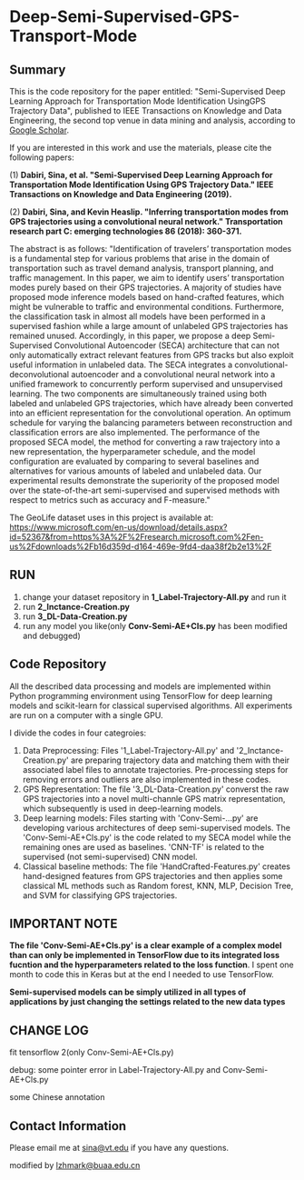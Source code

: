 # Deep-Semi-Supervised-GPS-Transport-Mode

## Summary

This is the code repository for the paper entitled: "Semi-Supervised Deep Learning Approach for Transportation Mode
Identification UsingGPS Trajectory Data", published to IEEE Transactions on Knowledge and Data Engineering, the second
top venue in data mining and analysis, according
to [Google Scholar](https://scholar.google.com/citations?view_op=top_venues&hl=en&vq=eng_datamininganalysis).

If you are interested in this work and use the materials, please cite the following papers:

(1) **Dabiri, Sina, et al. "Semi-Supervised Deep Learning Approach for Transportation Mode Identification Using GPS
Trajectory Data." IEEE Transactions on Knowledge and Data Engineering (2019).**

(2) **Dabiri, Sina, and Kevin Heaslip. "Inferring transportation modes from GPS trajectories using a convolutional
neural network." Transportation research part C: emerging technologies 86 (2018): 360-371.**

The abstract is as follows:
"Identification of travelers’ transportation modes is a fundamental step for various problems that arise in the domain
of transportation such as travel demand analysis, transport planning, and traffic management. In this paper, we aim to
identify users’ transportation modes purely based on their GPS trajectories. A majority of studies have proposed mode
inference models based on hand-crafted features, which might be vulnerable to traffic and environmental conditions.
Furthermore, the classification task in almost all models have been performed in a supervised fashion while a large
amount of unlabeled GPS trajectories has remained unused. Accordingly, in this paper, we propose a deep Semi-Supervised
Convolutional Autoencoder (SECA) architecture that can not only automatically extract relevant features from GPS tracks
but also exploit useful information in unlabeled data. The SECA integrates a convolutional-deconvolutional autoencoder
and a convolutional neural network into a unified framework to concurrently perform supervised and unsupervised
learning. The two components are simultaneously trained using both labeled and unlabeled GPS trajectories, which have
already been converted into an efficient representation for the convolutional operation. An optimum schedule for varying
the balancing parameters between reconstruction and classification errors are also implemented. The performance of the
proposed SECA model, the method for converting a raw trajectory into a new representation, the hyperparameter schedule,
and the model configuration are evaluated by comparing to several baselines and alternatives for various amounts of
labeled and unlabeled data. Our experimental results demonstrate the superiority of the proposed model over the
state-of-the-art semi-supervised and supervised methods with respect to metrics such as accuracy and F-measure."

The GeoLife dataset uses in this project is available
at: https://www.microsoft.com/en-us/download/details.aspx?id=52367&from=https%3A%2F%2Fresearch.microsoft.com%2Fen-us%2Fdownloads%2Fb16d359d-d164-469e-9fd4-daa38f2b2e13%2F

## RUN

1. change your dataset repository in **1_Label-Trajectory-All.py** and run it
2. run **2_Inctance-Creation.py**
3. run **3_DL-Data-Creation.py**
4. run any model you like(only **Conv-Semi-AE+Cls.py** has been modified and debugged)

## Code Repository

All the described data processing and models are implemented within Python programming environment using TensorFlow for
deep learning models and scikit-learn for classical supervised algorithms. All experiments are run on a computer with a
single GPU.

I divide the codes in four categroies:

1. Data Preprocessing: Files '1_Label-Trajectory-All.py' and '2_Inctance-Creation.py' are preparing trajectory data and
   matching them with their associated label files to annotate trajectories. Pre-processing steps for removing errors
   and outliers are also implemented in these codes.
2. GPS Representation: The file '3_DL-Data-Creation.py' converst the raw GPS trajectories into a novel multi-channle GPS
   matrix representation, which subsequently is used in deep-learning models.
3. Deep learning models: Files starting with 'Conv-Semi-...py' are developing various architectures of deep
   semi-supervised models. The 'Conv-Semi-AE+Cls.py' is the code related to my SECA model while the remaining ones are
   used as baselines. 'CNN-TF' is related to the supervised (not semi-supervised) CNN model.
4. Classical baseline methods: The file 'HandCrafted-Features.py' creates hand-designed features from GPS trajectories
   and then applies some classical ML methods such as Random forest, KNN, MLP, Decision Tree, and SVM for classifying
   GPS trajectories.

## IMPORTANT NOTE

**The file 'Conv-Semi-AE+Cls.py' is a clear example of a complex model than can only be implemented in TensorFlow due to
its integrated loss fucntion and the hyperparameters related to the loss function**. I spent one month to code this in
Keras but at the end I needed to use TensorFlow.

**Semi-supervised models can be simply utilized in all types of applications by just changing the settings related to
the new data types**

## CHANGE LOG

fit tensorflow 2(only Conv-Semi-AE+Cls.py)

debug: some pointer error in Label-Trajectory-All.py and Conv-Semi-AE+Cls.py

some Chinese annotation

## Contact Information

Please email me at sina@vt.edu if you have any questions.

modified by lzhmark@buaa.edu.cn
